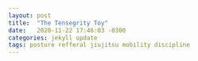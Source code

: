 ```yaml
---
layout: post
title:  "The Tensegrity Toy"
date:   2020-11-22 17:46:03 -0300
categories: jekyll update
tags: posture refferal jiujitsu mobility discipline
---
```

